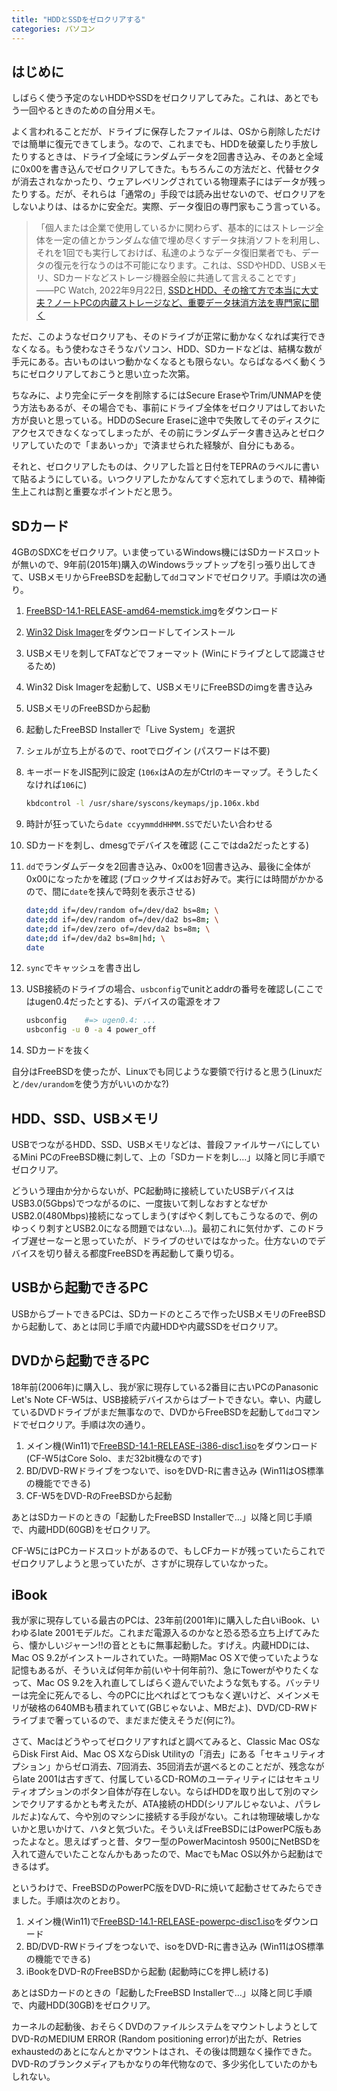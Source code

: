```yaml
---
title: "HDDとSSDをゼロクリアする"
categories: パソコン
---
```


## はじめに

しばらく使う予定のないHDDやSSDをゼロクリアしてみた。これは、あとでもう一回やるときのための自分用メモ。

よく言われることだが、ドライブに保存したファイルは、OSから削除しただけでは簡単に復元できてしまう。なので、これまでも、HDDを破棄したり手放したりするときは、ドライブ全域にランダムデータを2回書き込み、そのあと全域に0x00を書き込んでゼロクリアしてきた。もちろんこの方法だと、代替セクタが消去されなかったり、ウェアレベリングされている物理素子にはデータが残ったりする。だが、それらは「通常の」手段では読み出せないので、ゼロクリアをしないよりは、はるかに安全だ。実際、データ復旧の専門家もこう言っている。

> 「個人または企業で使用しているかに関わらず、基本的にはストレージ全体を一定の値とかランダムな値で埋め尽くすデータ抹消ソフトを利用し、それを1回でも実行しておけば、私達のようなデータ復旧業者でも、データの復元を行なうのは不可能になります。これは、SSDやHDD、USBメモリ、SDカードなどストレージ機器全般に共通して言えることです」  
> ――PC Watch, 2022年9月22日, [SSDとHDD、その捨て方で本当に大丈夫？ノートPCの内蔵ストレージなど、重要データ抹消方法を専門家に聞く](https://pc.watch.impress.co.jp/docs/topic/feature/1439040.html)

ただ、このようなゼロクリアも、そのドライブが正常に動かなくなれば実行できなくなる。もう使わなさそうなパソコン、HDD、SDカードなどは、結構な数が手元にある。古いものはいつ動かなくなるとも限らない。ならばなるべく動くうちにゼロクリアしておこうと思い立った次第。

ちなみに、より完全にデータを削除するにはSecure EraseやTrim/UNMAPを使う方法もあるが、その場合でも、事前にドライブ全体をゼロクリアはしておいた方が良いと思っている。HDDのSecure Eraseに途中で失敗してそのディスクにアクセスできなくなってしまったが、その前にランダムデータ書き込みとゼロクリアしていたので「まあいっか」で済ませられた経験が、自分にもある。

それと、ゼロクリアしたものは、クリアした旨と日付をTEPRAのラベルに書いて貼るようにしている。いつクリアしたかなんてすぐ忘れてしまうので、精神衛生上これは割と重要なポイントだと思う。

## SDカード

4GBのSDXCをゼロクリア。いま使っているWindows機にはSDカードスロットが無いので、9年前(2015年)購入のWindowsラップトップを引っ張り出してきて、USBメモリからFreeBSDを起動して`dd`コマンドでゼロクリア。手順は次の通り。

1. [FreeBSD-14.1-RELEASE-amd64-memstick.img](https://download.freebsd.org/releases/amd64/amd64/ISO-IMAGES/14.1/)をダウンロード
1. [Win32 Disk Imager](https://sourceforge.net/projects/win32diskimager/)をダウンロードしてインストール
1. USBメモリを刺してFATなどでフォーマット (Winにドライブとして認識させるため)
1. Win32 Disk Imagerを起動して、USBメモリにFreeBSDのimgを書き込み
1. USBメモリのFreeBSDから起動
1. 起動したFreeBSD Installerで「Live System」を選択
1. シェルが立ち上がるので、rootでログイン (パスワードは不要)
1. キーボードをJIS配列に設定 (`106x`はAの左がCtrlのキーマップ。そうしたくなければ`106`に)

   ```bash
   kbdcontrol -l /usr/share/syscons/keymaps/jp.106x.kbd
   ```

1. 時計が狂っていたら`date ccyymmddHHMM.SS`でだいたい合わせる
1. SDカードを刺し、dmesgでデバイスを確認 (ここではda2だったとする)
1. `dd`でランダムデータを2回書き込み、0x00を1回書き込み、最後に全体が0x00になったかを確認 (ブロックサイズはお好みで。実行には時間がかかるので、間に`date`を挟んで時刻を表示させる)

   ```bash
   date;dd if=/dev/random of=/dev/da2 bs=8m; \
   date;dd if=/dev/random of=/dev/da2 bs=8m; \
   date;dd if=/dev/zero of=/dev/da2 bs=8m; \
   date;dd if=/dev/da2 bs=8m|hd; \
   date
   ```

1. `sync`でキャッシュを書き出し
1. USB接続のドライブの場合、`usbconfig`でunitとaddrの番号を確認し(ここではugen0.4だったとする)、デバイスの電源をオフ

   ```bash
   usbconfig    #=> ugen0.4: ...
   usbconfig -u 0 -a 4 power_off
   ```

1. SDカードを抜く

自分はFreeBSDを使ったが、Linuxでも同じような要領で行けると思う(Linuxだと`/dev/urandom`を使う方がいいのかな?)

## HDD、SSD、USBメモリ

USBでつながるHDD、SSD、USBメモリなどは、普段ファイルサーバにしているMini PCのFreeBSD機に刺して、上の「SDカードを刺し…」以降と同じ手順でゼロクリア。

どういう理由か分からないが、PC起動時に接続していたUSBデバイスはUSB3.0(5Gbps)でつながるのに、一度抜いて刺しなおすとなぜかUSB2.0(480Mbps)接続になってしまう(すばやく刺してもこうなるので、例のゆっくり刺すとUSB2.0になる問題ではない…)。最初これに気付かず、このドライブ遅せーなーと思っていたが、ドライブのせいではなかった。仕方ないのでデバイスを切り替える都度FreeBSDを再起動して乗り切る。

## USBから起動できるPC

USBからブートできるPCは、SDカードのところで作ったUSBメモリのFreeBSDから起動して、あとは同じ手順で内蔵HDDや内蔵SSDをゼロクリア。

## DVDから起動できるPC

18年前(2006年)に購入し、我が家に現存している2番目に古いPCのPanasonic Let's Note CF-W5は、USB接続デバイスからはブートできない。幸い、内蔵しているDVDドライブがまだ無事なので、DVDからFreeBSDを起動して`dd`コマンドでゼロクリア。手順は次の通り。

1. メイン機(Win11)で[FreeBSD-14.1-RELEASE-i386-disc1.iso](https://download.freebsd.org/releases/i386/i386/ISO-IMAGES/14.1/)をダウンロード (CF-W5はCore Solo、まだ32bit機なのです)
1. BD/DVD-RWドライブをつないで、isoをDVD-Rに書き込み (Win11はOS標準の機能でできる)
1. CF-W5をDVD-RのFreeBSDから起動

あとはSDカードのときの「起動したFreeBSD Installerで…」以降と同じ手順で、内蔵HDD(60GB)をゼロクリア。

CF-W5にはPCカードスロットがあるので、もしCFカードが残っていたらこれでゼロクリアしようと思っていたが、さすがに現存していなかった。

## iBook

我が家に現存している最古のPCは、23年前(2001年)に購入した白いiBook、いわゆるlate 2001モデルだ。これまだ電源入るのかなと恐る恐る立ち上げてみたら、懐かしいジャーン!!の音とともに無事起動した。すげえ。内蔵HDDには、Mac OS 9.2がインストールされていた。一時期Mac OS Xで使っていたような記憶もあるが、そういえば何年か前(いや十何年前?)、急にTowerがやりたくなって、Mac OS 9.2を入れ直してしばらく遊んでいたような気もする。バッテリーは完全に死んでるし、今のPCに比べればとてつもなく遅いけど、メインメモリが破格の640MBも積まれていて(GBじゃないよ、MBだよ)、DVD/CD-RWドライブまで奢っているので、まだまだ使えそうだ(何に?)。

さて、Macはどうやってゼロクリアすればと調べてみると、Classic Mac OSならDisk First Aid、Mac OS XならDisk Utilityの「消去」にある「セキュリティオプション」からゼロ消去、7回消去、35回消去が選べるとのことだが、残念ながらlate 2001は古すぎて、付属しているCD-ROMのユーティリティにはセキュリティオプションのボタン自体が存在しない。ならばHDDを取り出して別のマシンでクリアするかとも考えたが、ATA接続のHDD(シリアルじゃないよ、パラレルだよ)なんて、今や別のマシンに接続する手段がない。これは物理破壊しかないかと思いかけて、ハタと気づいた。そういえばFreeBSDにはPowerPC版もあったよなと。思えばずっと昔、タワー型のPowerMacintosh 9500にNetBSDを入れて遊んでいたことなんかもあったので、MacでもMac OS以外から起動はできるはず。

というわけで、FreeBSDのPowerPC版をDVD-Rに焼いて起動させてみたらできました。手順は次のとおり。

1. メイン機(Win11)で[FreeBSD-14.1-RELEASE-powerpc-disc1.iso](https://download.freebsd.org/releases/powerpc/powerpc/ISO-IMAGES/14.1/)をダウンロード
1. BD/DVD-RWドライブをつないで、isoをDVD-Rに書き込み (Win11はOS標準の機能でできる)
1. iBookをDVD-RのFreeBSDから起動 (起動時にCを押し続ける)

あとはSDカードのときの「起動したFreeBSD Installerで…」以降と同じ手順で、内蔵HDD(30GB)をゼロクリア。

カーネルの起動後、おそらくDVDのファイルシステムをマウントしようとしてDVD-RのMEDIUM ERROR (Random positioning error)が出たが、Retries exhaustedのあとになんとかマウントはされ、その後は問題なく操作できた。DVD-Rのブランクメディアもかなりの年代物なので、多少劣化していたのかもしれない。
